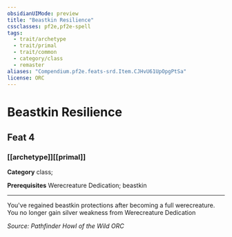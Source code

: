 ```yaml
---
obsidianUIMode: preview
title: "Beastkin Resilience"
cssclasses: pf2e,pf2e-spell
tags:
  - trait/archetype
  - trait/primal
  - trait/common
  - category/class
  - remaster
aliases: "Compendium.pf2e.feats-srd.Item.CJHvU61UpOpgPtSa"
license: ORC
---
```

# Beastkin Resilience
## Feat 4
### [[archetype]][[primal]]

**Category** class; 



**Prerequisites** Werecreature Dedication; beastkin
* * *
You've regained beastkin protections after becoming a full werecreature. You no longer gain silver weakness from Werecreature Dedication

*Source: Pathfinder Howl of the Wild*
*ORC*